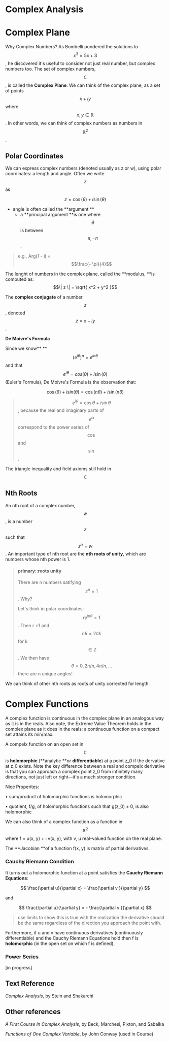 # Complex Analysis

# Complex Plane

Why Complex Numbers? As Bombelli pondered the solutions to $$x^3 = 5x + 3$$, he discovered it's useful to consider not just real number, but complex numbers too. The set of complex numbers, $$\mathbb{C}$$, is called the **Complex Plane**. We can think of the complex plane, as a set of points $$x + i y$$ where $$x, y \in \mathbb{R}$$. In other words, we can think of complex numbers as numbers in $$\mathbb{R}^2$$.

## Polar Coordinates

We can express complex numbers \(denoted usually as z or w\), using polar coordinates: a length and angle. Often we write $$z$$ as

$$z = \cos(\theta) + i \sin(\theta)$$

* angle is often called the **argument **
  * a **principal argument **is one where $$\theta$$ is between $$\pi, -\pi$$.


> e.g., Arg\(1 - i\) = $$\frac{- \pi}{4}$$

The lenght of numbers in the complex plane, called the **modulus, **is computed as: $$\| z \| = \sqrt{ x^2 + y^2 }$$

The **complex conjugate** of a number $$z$$, denoted $$\bar{z} = x - i y$$.

**De Moivre's Formula**

Since we know** **$$(e^{i\theta})^n = e^{i n \theta}$$ and that $$e^{i \theta} = cos(\theta) + i \sin(\theta)$$ \(Euler's Formula\),  De Moivre's Formula is the observation that:

$$\cos(\theta) + i sin(\theta) = \cos(n \theta) + i \sin(n \theta)$$

> $$e^{i \theta} = \cos \theta + i \sin \theta$$, because the real and imaginary parts of $$e^{i x}$$ correspond to the power series of $$\cos$$ and $$\sin$$.

The triangle inequality and field axioms still hold in $$\mathbb{C}$$

## Nth Roots

An nth root of a complex number, $$w$$, is a number $$z$$ such that $$z^n = w$$. An important type of nth root are the **nth roots of unity**, which are numbers whose nth power is 1.

> #### primary::roots unity
> 
> There are n numbers satifying $$z^n = 1$$. Why?
> 
> Let's think in polar coordinates: $$r e^{i n \theta} = 1 $$. Then r =1 and $$n \theta = 2 \pi k $$ for k $$\in \mathbb{Z}$$. We then have $$\theta = 0, 2 \pi / n, 4 \pi / n, \dots$$ there are n unique angles!

We can think of other nth roots as roots of unity corrected for length.

# Complex Functions

A complex function is continuous in the complex plane in an analogous way as it is in the reals. Also note, the Extreme Value Theorem holds in the complex plane as it does in the reals: a continuous function on a compact set attains its min\/max.

A compelx function on an open set in $$\mathbb{C}$$ is **holomorphic** \(**analytic **or **differentiable**\) at a point z\_0 if the dervative at z\_0 exists. Note the key difference between a real and compelx derivative is that you can approach a complex point z\_0 from infinitely many directions, not just left or right—it's a much stronger condition.

Nice Properites:

• sum\/product of holomorphic functions is holomorphic

• quotient, f\/g, of holomorphic functions such that g\(z\_0\) ≠ 0, is also holomorphic

We can also think of a complex function as a function in $$\mathbb{R}^2$$ where f = u\(x, y\) + i v\(x, y\), with v, u real-valued function on the real plane.

The **Jacobian **of a function f\(x, y\) is matrix of partial derivatives. 

### Cauchy Riemann Condition

It turns out a holomorphic function at a point satisfies the **Cauchy Riemann Equations**:


$$
\frac{\partial u}{\partial x} = \frac{\partial v }{\partial y}
$$


and


$$
\frac{\partial u}{\partial y} = - \frac{\partial v }{\partial x}
$$


> use limits to show this is true with the realization the derivative should be the same regardless of the direction you approach the point with.

Furthermore, if u and v have continuous derivatives \(continuously differentiable\) and the Cauchy Riemann Equations hold then f is **holomorphic** \(in the open set on which f is defined\).

### Power Series

\[in progress\]

## Text Reference

_Complex Analysis_, by Stein and Shakarchi

## Other references

_A First Course In Complex Analysis_, by Beck, Marchesi, Pixton, and Sabalka

_Functions of One Complex Variable_, by John Conway \(used in Course\)

